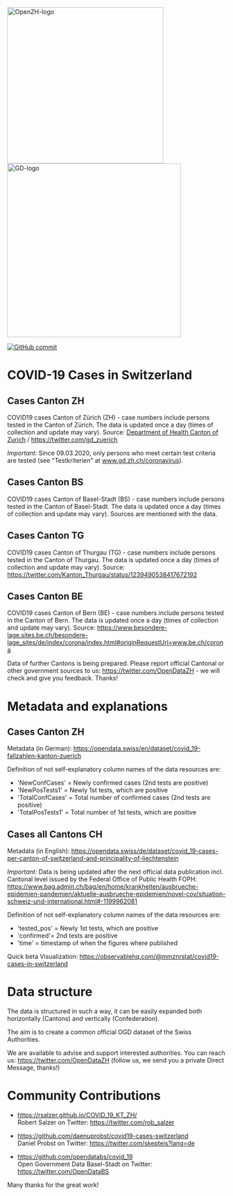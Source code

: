 <img src="https://github.com/openZH/covid_19/blob/master/statistisches_amt_kt_zh.png" alt="OpenZH-logo" width="360"/>
<img src="https://github.com/openZH/covid_19/blob/master/gd.png" alt="GD-logo" width="400"/> 

[![GitHub commit](https://img.shields.io/github/last-commit/openZH/covid_19)](https://github.com/openZH/covid_19/commits/master)


# COVID-19 Cases in Switzerland
## Cases Canton ZH
COVID19 cases Canton of Zürich (ZH) - case numbers include persons tested in the Canton of Zürich. The data is updated once a day (times of collection and update may vary). Source: [Department of Health Canton of Zurich](https://gd.zh.ch/internet/gesundheitsdirektion/de/themen/coronavirus.html#title-content-internet-gesundheitsdirektion-de-themen-coronavirus-jcr-content-contentPar-textimage_7) / https://twitter.com/gd_zuerich

*Important:* Since 09.03.2020, only persons who meet certain test criteria are tested (see "Testkriterien" at www.gd.zh.ch/coronavirus).

## Cases Canton BS
COVID19 cases Canton of Basel-Stadt (BS) - case numbers include persons tested in the Canton of Basel-Stadt. The data is updated once a day (times of collection and update may vary). Sources are mentioned with the data.

## Cases Canton TG
COVID19 cases Canton of Thurgau (TG) - case numbers include persons tested in the Canton of Thurgau. The data is updated once a day (times of collection and update may vary). Source: https://twitter.com/Kanton_Thurgau/status/1239490538417672192

## Cases Canton BE
COVID19 cases Canton of Bern (BE) - case numbers include persons tested in the Canton of Bern. The data is updated once a day (times of collection and update may vary). Source: https://www.besondere-lage.sites.be.ch/besondere-lage_sites/de/index/corona/index.html#originRequestUrl=www.be.ch/corona

Data of further Cantons is being prepared. Please report official Cantonal or other government sources to us: https://twitter.com/OpenDataZH - we will check and give you feedback. Thanks!

# Metadata and explanations
## Cases Canton ZH 
Metadata (in German): https://opendata.swiss/en/dataset/covid_19-fallzahlen-kanton-zuerich

Definition of not self-explanatory column names of the data resources are:
- 'NewConfCases' = Newly confirmed cases (2nd tests are positive)
- 'NewPosTests1' = Newly 1st tests, which are positive
- 'TotalConfCases' = Total number of confirmed cases (2nd tests are positive)
- 'TotalPosTests1' = Total number of 1st tests, which are positive

## Cases all Cantons CH
Metadata (in English): https://opendata.swiss/de/dataset/covid_19-cases-per-canton-of-switzerland-and-principality-of-liechtenstein

*Important:* Data is being updated after the next official data publication incl. Cantonal level issued by the Federal Office of Public Health FOPH: https://www.bag.admin.ch/bag/en/home/krankheiten/ausbrueche-epidemien-pandemien/aktuelle-ausbrueche-epidemien/novel-cov/situation-schweiz-und-international.html#-1199962081

Definition of not self-explanatory column names of the data resources are:
- 'tested_pos' = Newly 1st tests, which are positive
- 'confirmed'= 2nd tests are positive
- 'time' = timestamp of when the figures where published

Quick beta Visualization: https://observablehq.com/@mmznrstat/covid19-cases-in-switzerland

# Data structure
The data is structured in such a way, it can be easily expanded both horizontally (Cantons) and vertically (Confederation).

The aim is to create a common official OGD dataset of the Swiss Authorities.

We are available to advise and support interested authorities. You can reach us: https://twitter.com/OpenDataZH (follow us, we send you a private Direct Message, thanks!)

# Community Contributions
- https://rsalzer.github.io/COVID_19_KT_ZH/ <br>Robert Salzer on Twitter: https://twitter.com/rob_salzer
 
- https://github.com/daenuprobst/covid19-cases-switzerland <br>Daniel Probst on Twitter: https://twitter.com/skepteis?lang=de

- https://github.com/opendatabs/covid_19 <br>Open Government Data Basel-Stadt on Twitter: https://twitter.com/OpenDataBS

Many thanks for the great work!
